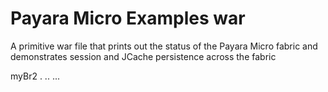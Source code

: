 # Payara Micro Examples war

A primitive war file that prints out the status of the Payara Micro fabric and demonstrates session and JCache persistence across the fabric

myBr2
.
..
...